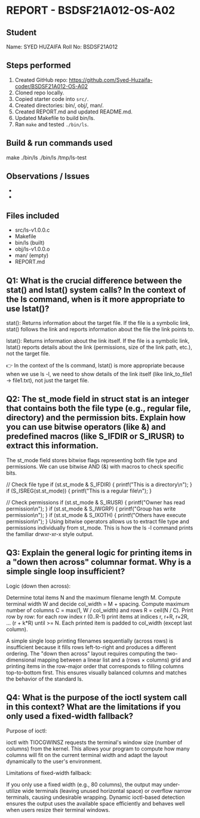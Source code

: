 # REPORT - BSDSF21A012-OS-A02

## Student
Name: SYED HUZAIFA
Roll No: BSDSF21A012

## Steps performed
1. Created GitHub repo: https://github.com/Syed-Huzaifa-coder/BSDSF21A012-OS-A02
2. Cloned repo locally.
3. Copied starter code into `src/`.
4. Created directories: bin/, obj/, man/.
5. Created REPORT.md and updated README.md.
6. Updated Makefile to build bin/ls.
7. Ran `make` and tested `./bin/ls`.

## Build & run commands used
make
./bin/ls
./bin/ls /tmp/ls-test

## Observations / Issues
- <Any compile error you fixed>
- <Platform notes>

## Files included
- src/ls-v1.0.0.c
- Makefile
- bin/ls (built)
- obj/ls-v1.0.0.o
- man/  (empty)
- REPORT.md

## Q1: What is the crucial difference between the stat() and lstat() system calls? In the context of the ls command, when is it more appropriate to use lstat()?

stat(): Returns information about the target file. If the file is a symbolic link, stat() follows the link and reports information about the file the link points to.

lstat(): Returns information about the link itself. If the file is a symbolic link, lstat() reports details about the link (permissions, size of the link path, etc.), not the target file.

👉 In the context of the ls command, lstat() is more appropriate because when we use ls -l, we need to show details of the link itself (like link_to_file1 -> file1.txt), not just the target file.

## Q2: The st_mode field in struct stat is an integer that contains both the file type (e.g., regular file, directory) and the permission bits. Explain how you can use bitwise operators (like &) and predefined macros (like S_IFDIR or S_IRUSR) to extract this information.

The st_mode field stores bitwise flags representing both file type and permissions.
We can use bitwise AND (&) with macros to check specific bits.

// Check file type
if (st.st_mode & S_IFDIR) {
    printf("This is a directory\n");
}
if (S_ISREG(st.st_mode)) {
    printf("This is a regular file\n");
}

// Check permissions
if (st.st_mode & S_IRUSR) {
    printf("Owner has read permission\n");
}
if (st.st_mode & S_IWGRP) {
    printf("Group has write permission\n");
}
if (st.st_mode & S_IXOTH) {
    printf("Others have execute permission\n");
}
Using bitwise operators allows us to extract file type and permissions individually from st_mode. This is how the ls -l command prints the familiar drwxr-xr-x style output.

## Q3: Explain the general logic for printing items in a "down then across" columnar format. Why is a simple single loop insufficient?

Logic (down then across):

Determine total items N and the maximum filename length M.
Compute terminal width W and decide col_width = M + spacing.
Compute maximum number of columns C = max(1, W / col_width) and rows R = ceil(N / C).
Print row by row: for each row index r (0..R-1) print items at indices r, r+R, r+2R, … (r + k*R) until >= N. Each printed item is padded to col_width (except last column).

A simple single loop printing filenames sequentially (across rows) is insufficient because it fills rows left-to-right and produces a different ordering. The "down then across" layout requires computing the two-dimensional mapping between a linear list and a (rows × columns) grid and printing items in the row-major order that corresponds to filling columns top-to-bottom first. This ensures visually balanced columns and matches the behavior of the standard ls.

## Q4: What is the purpose of the ioctl system call in this context? What are the limitations if you only used a fixed-width fallback?

Purpose of ioctl:

ioctl with TIOCGWINSZ requests the terminal's window size (number of columns) from the kernel. This allows your program to compute how many columns will fit on the current terminal width and adapt the layout dynamically to the user's environment.

Limitations of fixed-width fallback:

If you only use a fixed width (e.g., 80 columns), the output may under-utilize wide terminals (leaving unused horizontal space) or overflow narrow terminals, causing undesirable wrapping. Dynamic ioctl-based detection ensures the output uses the available space efficiently and behaves well when users resize their terminal windows.




